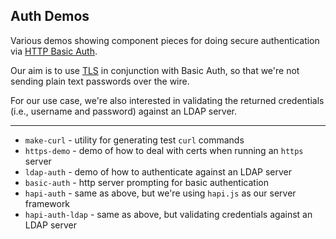 ## Auth Demos

Various demos showing component pieces for doing secure authentication via [HTTP
Basic Auth](http://en.wikipedia.org/wiki/Basic_access_authentication). 

Our aim is to use [TLS](http://en.wikipedia.org/wiki/Transport_Layer_Security) in
conjunction with Basic Auth, so that we're not sending plain text passwords over the wire.

For our use case, we're also interested in validating the returned credentials (i.e., username and password) against an LDAP server.

---

* `make-curl` - utility for generating test `curl` commands
* `https-demo` - demo of how to deal with certs when running an `https` server
* `ldap-auth` - demo of how to authenticate against an LDAP server
* `basic-auth` - http server prompting for basic authentication
* `hapi-auth` - same as above, but we're using `hapi.js` as our server framework
* `hapi-auth-ldap` - same as above, but validating credentials against an LDAP
  server
